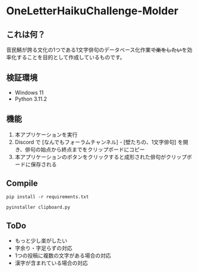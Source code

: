 # OneLetterHaikuChallenge-Molder

## これは何？
音民鯖が誇る文化の1つである1文字俳句のデータベース化作業~~で楽をしたい~~を効率化することを目的として作成しているものです。

## 検証環境
- Windows 11
- Python  3.11.2

## 機能
1. 本アプリケーションを実行
1. Discord で [なんでもフォーラムチャンネル] - [壁たちの、1文字俳句] を開き、俳句の始点から終点までをクリップボードにコピー
1. 本アプリケーションのボタンをクリックすると成形された俳句がクリップボードに保存される

## Compile

```
pip install -r requirements.txt
```

```
pyinstaller clipboard.py
```

## ToDo
- もっと少し楽がしたい
- 字余り・字足らずの対応
- 1つの投稿に複数の文字がある場合の対応
- 漢字が含まれている場合の対応